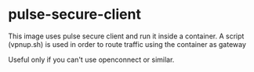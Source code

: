 # pulse-secure-client

This image uses pulse secure client and run it inside a container.
A script (vpnup.sh) is used in order to route traffic using the container as gateway

Useful only if you can't use openconnect or similar.
